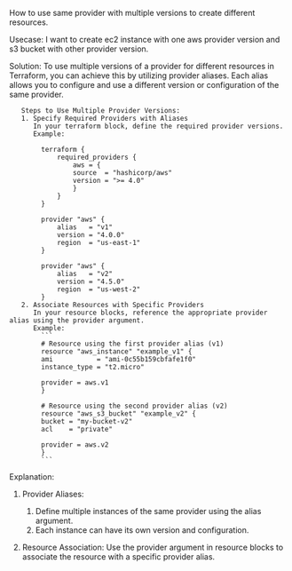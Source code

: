 How to use same provider with multiple versions to create different resources.

Usecase:
       I want to create ec2 instance with one aws provider version and s3 bucket with other provider version.

Solution:
       To use multiple versions of a provider for different resources in Terraform, you can achieve this by utilizing provider aliases. Each alias allows you to configure and use a different version or configuration of the same provider.


       Steps to Use Multiple Provider Versions:
       1. Specify Required Providers with Aliases
          In your terraform block, define the required provider versions.
          Example:

            terraform {
                required_providers {
                    aws = {
                    source  = "hashicorp/aws"
                    version = ">= 4.0"
                    }
                }
            }

            provider "aws" {
                alias   = "v1"
                version = "4.0.0"
                region  = "us-east-1"
            }

            provider "aws" {
                alias   = "v2"
                version = "4.5.0"
                region  = "us-west-2"
            }
       2. Associate Resources with Specific Providers 
          In your resource blocks, reference the appropriate provider alias using the provider argument.
          Example:
            ```       
            # Resource using the first provider alias (v1)
            resource "aws_instance" "example_v1" {
            ami           = "ami-0c55b159cbfafe1f0"
            instance_type = "t2.micro"

            provider = aws.v1
            }

            # Resource using the second provider alias (v2)
            resource "aws_s3_bucket" "example_v2" {
            bucket = "my-bucket-v2"
            acl    = "private"

            provider = aws.v2
            }
            ```

Explanation:
1. Provider Aliases:

    1. Define multiple instances of the same provider using the alias argument.
    2. Each instance can have its own version and configuration.

2. Resource Association:
   Use the provider argument in resource blocks to associate the resource with a specific provider alias.
